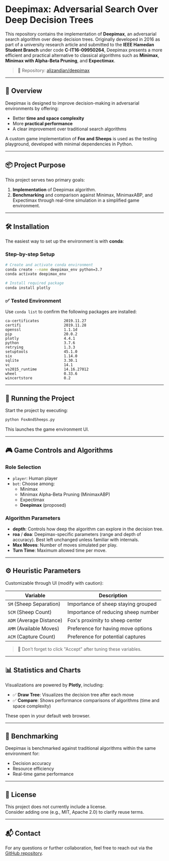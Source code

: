 # Deepimax: Adversarial Search Over Deep Decision Trees

This repository contains the implementation of **Deepimax**, an adversarial search algorithm over deep decision trees. Originally developed in 2016 as part of a university research article and submitted to the **IEEE Hamedan Student Branch** under code **C-IT16-09950264**, Deepimax presents a more efficient and practical alternative to classical algorithms such as **Minimax**, **Minimax with Alpha-Beta Pruning**, and **Expectimax**.

> 🚀 Repository: [alizandian/deepimax](https://github.com/alizandian/deepimax)

---

## 🧠 Overview

Deepimax is designed to improve decision-making in adversarial environments by offering:
- Better **time and space complexity**
- More **practical performance**
- A clear improvement over traditional search algorithms

A custom game implementation of **Fox and Sheeps** is used as the testing playground, developed with minimal dependencies in Python.

---

## 📦 Project Purpose

This project serves two primary goals:

1. **Implementation** of Deepimax algorithm.
2. **Benchmarking** and comparison against Minimax, MinimaxABP, and Expectimax through real-time simulation in a simplified game environment.

---

## 🛠️ Installation

The easiest way to set up the environment is with **conda**:

### Step-by-step Setup

```bash
# Create and activate conda environment
conda create --name deepimax_env python=3.7
conda activate deepimax_env

# Install required package
conda install plotly
```

### ✅ Tested Environment

Use `conda list` to confirm the following packages are installed:

```
ca-certificates           2019.11.27
certifi                   2019.11.28
openssl                   1.1.1d
pip                       20.0.2
plotly                    4.4.1
python                    3.7.6
retrying                  1.3.3
setuptools                45.1.0
six                       1.14.0
sqlite                    3.30.1
vc                        14.1
vs2015_runtime            14.16.27012
wheel                     0.33.6
wincertstore              0.2
```

---

## 🚀 Running the Project

Start the project by executing:

```bash
python FoxAndSheeps.py
```

This launches the game environment UI.

---

## 🎮 Game Controls and Algorithms

### Role Selection

- `player`: Human player
- `bot`: Choose among:
  - Minimax
  - Minimax Alpha-Beta Pruning (MinimaxABP)
  - Expectimax
  - **Deepimax** (proposed)

### Algorithm Parameters

- **depth**: Controls how deep the algorithm can explore in the decision tree.
- **roa** / **doa**: Deepimax-specific parameters (range and depth of accuracy). Best left unchanged unless familiar with internals.
- **Max Moves**: Number of moves simulated per play.
- **Turn Time**: Maximum allowed time per move.

---

## ⚙️ Heuristic Parameters

Customizable through UI (modify with caution):

| Variable | Description |
|----------|-------------|
| `SM` (Sheep Separation) | Importance of sheep staying grouped |
| `SCM` (Sheep Count) | Importance of reducing sheep number |
| `ADM` (Average Distance) | Fox's proximity to sheep center |
| `AMM` (Available Moves) | Preference for having move options |
| `ACM` (Capture Count) | Preference for potential captures |

> 🛑 Don’t forget to click "Accept" after tuning these variables.

---

## 📊 Statistics and Charts

Visualizations are powered by **Plotly**, including:

- ✅ **Draw Tree**: Visualizes the decision tree after each move
- ✅ **Compare**: Shows performance comparisons of algorithms (time and space complexity)

These open in your default web browser.

---

## 🧪 Benchmarking

Deepimax is benchmarked against traditional algorithms within the same environment for:
- Decision accuracy
- Resource efficiency
- Real-time game performance

---

## 📜 License

This project does not currently include a license.  
Consider adding one (e.g., MIT, Apache 2.0) to clarify reuse terms.

---

## 📬 Contact

For any questions or further collaboration, feel free to reach out via the [GitHub repository](https://github.com/alizandian/deepimax/issues).
